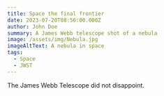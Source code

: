 ```yaml
---
title: Space the final frontier
date: 2023-07-20T08:56:00.000Z
author: John Doe
summary: A James Webb telescope shot of a nebula
image: /assets/img/Nebula.jpg
imageAltText: A nebula in space
tags:
  - Space
  - JWST
---
```

The James Webb Telescope did not disappoint.
